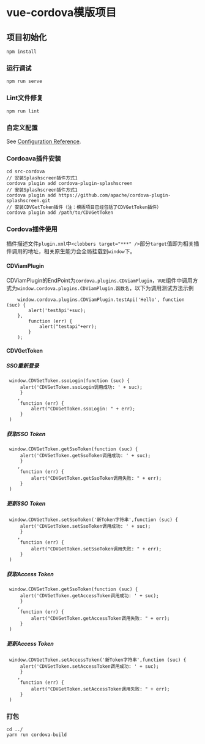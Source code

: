 # vue-cordova模版项目

## 项目初始化
```
npm install
```

### 运行调试
```
npm run serve
```

### Lint文件修复
```
npm run lint
```

### 自定义配置
See [Configuration Reference](https://cli.vuejs.org/config/).
### Cordoava插件安装
```
cd src-cordova
// 安装Splashscreen插件方式1
cordova plugin add cordova-plugin-splashscreen
// 安装Splashscreen插件方式1
cordova plugin add https://github.com/apache/cordova-plugin-splashscreen.git
// 安装CDVGetToken插件（注：模版项目已经包括了CDVGetToken插件）
cordova plugin add /path/to/CDVGetToken

```
### Cordova插件使用
插件描述文件```plugin.xml```中```<clobbers target="***" />```部分```target```值即为相关插件调用的地址，相关原生能力会全局挂载到```window```下。

#### CDViamPlugin
CDViamPlugin的EndPoint为```cordova.plugins.CDViamPlugin```，```VUE```组件中调用方式为```window.cordova.plugins.CDViamPlugin.函数名```，以下为调用测试方法示例
```
    window.cordova.plugins.CDViamPlugin.testApi('Hello', function (suc) {
        alert('testApi'+suc);
    },
        function (err) {
            alert("testapi"+err);
        }
    );
```
#### CDVGetToken

##### SSO重新登录
```
 window.CDVGetToken.ssoLogin(function (suc) {
     alert('CDVGetToken.ssoLogin调用成功: ' + suc);
     }
    ,
     function (err) {
         alert("CDVGetToken.ssoLogin: " + err);
     }
 )
```

##### 获取SSO Token
```
 window.CDVGetToken.getSsoToken(function (suc) {
     alert('CDVGetToken.getSsoToken调用成功: ' + suc);
     }
    ,
     function (err) {
         alert("CDVGetToken.getSsoToken调用失败: " + err);
     }
 )
```
##### 更新SSO Token
```
 window.CDVGetToken.setSsoToken('新Token字符串',function (suc) {
     alert('CDVGetToken.setSsoToken调用成功: ' + suc);
     }
    ,
     function (err) {
         alert("CDVGetToken.setSsoToken调用失败: " + err);
     }
 )
```
##### 获取Access Token
```
 window.CDVGetToken.getSsoToken(function (suc) {
     alert('CDVGetToken.getAccessToken调用成功: ' + suc);
     }
    ,
     function (err) {
         alert("CDVGetToken.getAccessToken调用失败: " + err);
     }
 )
```
##### 更新Access Token
```
 window.CDVGetToken.setAccessToken('新Token字符串',function (suc) {
     alert('CDVGetToken.setAccessToken调用成功: ' + suc);
     }
    ,
     function (err) {
         alert("CDVGetToken.setAccessToken调用失败: " + err);
     }
 )
```


### 打包

```
cd ../
yarn run cordova-build

```